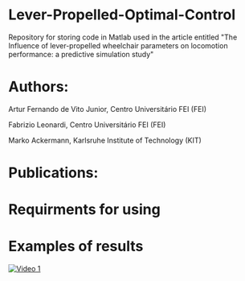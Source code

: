 # Lever-Propelled-Optimal-Control

Repository for storing code in Matlab used in the article entitled "The Influence of lever-propelled wheelchair parameters on locomotion performance: a predictive simulation study"

# Authors:

Artur Fernando de Vito Junior, Centro Universitário FEI (FEI)

Fabrizio Leonardi, Centro Universitário FEI (FEI)

Marko Ackermann, Karlsruhe Institute of Technology (KIT)

# Publications:




# Requirments for using



# Examples of results

[![Video 1](https://img.youtube.com/vi/I48ndfU_nlA/0.jpg)](https://youtu.be/I48ndfU_nlA)






